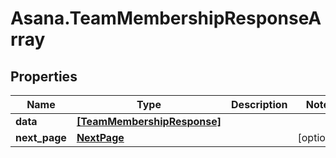 # Asana.TeamMembershipResponseArray

## Properties
Name | Type | Description | Notes
------------ | ------------- | ------------- | -------------
**data** | [**[TeamMembershipResponse]**](TeamMembershipResponse.md) |  | 
**next_page** | [**NextPage**](NextPage.md) |  | [optional] 
